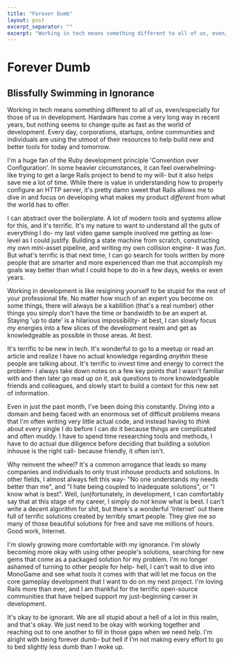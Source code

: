 ```yaml
---
title: "Forever Dumb"
layout: post
excerpt_separator: ""
excerpt: "Working in tech means something different to all of us, even/especially for those of us in development. Hardware has come a very long way in recent years, but nothing seems to change quite as fast as the world of development. Every day, corporations, startups, online communities and individuals are using the utmost of their resources to help build new and better tools for today and tomorrow."
---
```


# Forever Dumb
## Blissfully Swimming in Ignorance

Working in tech means something different to all of us, even/especially for those of us in development. Hardware has come a very long way in recent years, but nothing seems to change quite as fast as the world of development. Every day, corporations, startups, online communities and individuals are using the utmost of their resources to help build new and better tools for today and tomorrow.

I'm a huge fan of the Ruby development principle 'Convention over Configuration'. In some heavier circumstances, it can feel overwhelming- like trying to get a large Rails project to bend to my will- but it also helps save me a lot of time. While there is value in understanding how to properly configure an HTTP server, it's pretty damn sweet that Rails allows me to dive in and focus on developing what makes my product *different* from what the world has to offer. 

I can abstract over the boilerplate. A lot of modern tools and systems allow for this, and it's terrific. It's my nature to want to understand all the guts of everything I do- my last video game sample involved me getting as low-level as I could justify. Building a state machine from scratch, constructing my own mini-asset pipeline, and writing my own collision engine- it was *fun*. But what's terrific is that next time, I can go search for tools written by more people that are smarter and more experienced than me that accomplish my goals way better than what I could hope to do in a few days, weeks or even years.

Working in development is like resigining yourself to be stupid for the rest of your professional life. No matter how much of an expert you become on some things, there will always be a kablillion (that's a real number) other things you simply don't have the time or bandwidth to be an expert at. Staying 'up to date' is a hilarious impossibility- at best, I can slowly focus my energies into a few slices of the development realm and get as knowledgeable as possible in those areas. At best.

It's terrific to be new in tech. It's wonderful to go to a meetup or read an article and realize I have no actual knowledge regarding *anythin* these people are talking about. It's terrific to invest time and energy to correct the problem- I always take down notes on a few key points that I wasn't familiar with and then later go read up on it, ask questions to more knowledgeable friends and colleagues, and slowly start to build a context for this new set of information.

Even in just the past month, I've been doing this constantly. Diving into a domain and being faced with an enormous set of difficult problems means that I'm often writing very little actual code, and instead having to *think* about every single I do before I can do it because things are complicated and often muddy. I have to spend time researching tools and methods, I have to do actual due diligence before deciding that building a solution inhouse is the right call- because friendly, it often isn't.

Why reinvent the wheel? It's a common arrogance that leads so many companies and individuals to only trust inhouse products and solutions. In other fields, I almost always felt this way- "No one understands my needs better than me", and "I hate being coupled to inadequate solutions", or "I know what is best". Well, (un)fortunately, in development, I can comfortably say that at this stage of my career, I simply do *not* know what is best. I can't write a decent algorithm for shit, but there's a wonderful 'Internet' out there full of terrific solutions created by terribly smart people. They give me so many of those beautiful solutions for free and save me millions of hours. Good work, Internet.

I'm slowly growing more comfortable with my ignorance. I'm slowly becoming more okay with using other people's solutions, searching for new gems that come as a packaged solution for my problem. I'm no longer ashamed of turning to other people for help- hell, I can't wait to dive into MonoGame and see what tools it comes with that will let me focus on the core gameplay development that I want to do on my next project. I'm loving Rails more than ever, and I am thankful for the terrific open-source communities that have helped support my just-beginning career in development.

It's okay to be ignorant. We are all stupid about a hell of a lot in this realm, and that's okay. We just need to be okay with working together and reaching out to one another to fill in those gaps when we need help. I'm alright with being forever dumb- but hell if I'm not making every effort to go to bed slightly less dumb than I woke up.